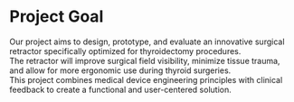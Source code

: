 # Project Goal

Our project aims to design, prototype, and evaluate an innovative surgical retractor specifically optimized for thyroidectomy procedures.  
The retractor will improve surgical field visibility, minimize tissue trauma, and allow for more ergonomic use during thyroid surgeries.  
This project combines medical device engineering principles with clinical feedback to create a functional and user-centered solution.